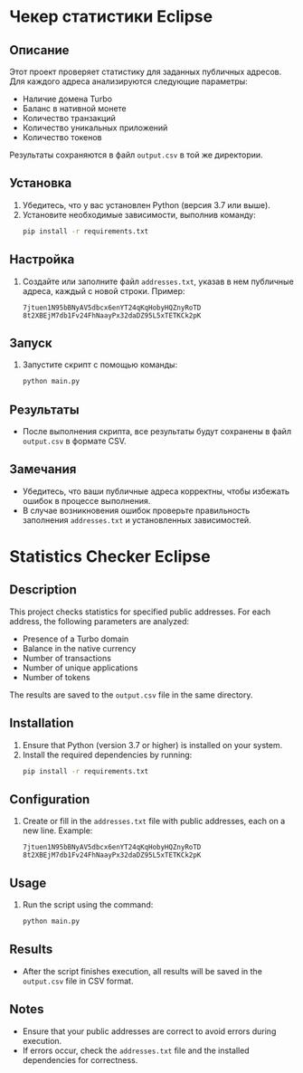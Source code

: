 # Чекер статистики Eclipse 

## Описание
Этот проект проверяет статистику для заданных публичных адресов. Для каждого адреса анализируются следующие параметры:
- Наличие домена Turbo
- Баланс в нативной монете
- Количество транзакций
- Количество уникальных приложений
- Количество токенов

Результаты сохраняются в файл `output.csv` в той же директории.

## Установка
1. Убедитесь, что у вас установлен Python (версия 3.7 или выше).
2. Установите необходимые зависимости, выполнив команду:
   ```bash
   pip install -r requirements.txt
   ```

## Настройка
1. Создайте или заполните файл `addresses.txt`, указав в нем публичные адреса, каждый с новой строки. Пример:
   ```
   7jtuen1N95bBNyAV5dbcx6enYT24qKqHobyHQZnyRoTD
   8t2XBEjM7db1Fv24FhNaayPx32daDZ95L5xTETKCk2pK
   ```

## Запуск
1. Запустите скрипт с помощью команды:
   ```bash
   python main.py
   ```

## Результаты
- После выполнения скрипта, все результаты будут сохранены в файл `output.csv` в формате CSV.

## Замечания
- Убедитесь, что ваши публичные адреса корректны, чтобы избежать ошибок в процессе выполнения.
- В случае возникновения ошибок проверьте правильность заполнения `addresses.txt` и установленных зависимостей.


# Statistics Checker Eclipse

## Description
This project checks statistics for specified public addresses. For each address, the following parameters are analyzed:
- Presence of a Turbo domain
- Balance in the native currency
- Number of transactions
- Number of unique applications
- Number of tokens

The results are saved to the `output.csv` file in the same directory.

## Installation
1. Ensure that Python (version 3.7 or higher) is installed on your system.
2. Install the required dependencies by running:
   ```bash
   pip install -r requirements.txt
   ```

## Configuration
1. Create or fill in the `addresses.txt` file with public addresses, each on a new line. Example:
   ```
   7jtuen1N95bBNyAV5dbcx6enYT24qKqHobyHQZnyRoTD
   8t2XBEjM7db1Fv24FhNaayPx32daDZ95L5xTETKCk2pK
   ```

## Usage
1. Run the script using the command:
   ```bash
   python main.py
   ```

## Results
- After the script finishes execution, all results will be saved in the `output.csv` file in CSV format.

## Notes
- Ensure that your public addresses are correct to avoid errors during execution.
- If errors occur, check the `addresses.txt` file and the installed dependencies for correctness.


